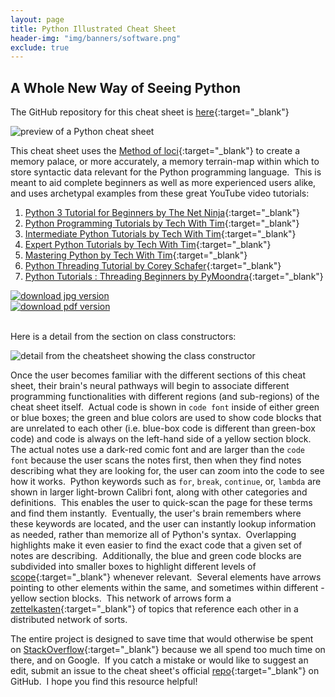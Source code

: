 ```yaml
---
layout: page
title: Python Illustrated Cheat Sheet
header-img: "img/banners/software.png"
exclude: true
---
```

<style>
  @media only screen and (max-width: 500px) {
    .desktop-buttons {
      display: none;
    }
  }
  @media only screen and (min-width: 500px) {
    .mobile-buttons {
      display: none;
    }
  }
</style>

## A Whole New Way of Seeing Python

The GitHub repository for this cheat sheet is [here](https://github.com/Richard-Burd/python-3-sandbox){:target="_blank"}

![preview of a Python cheat sheet](https://i.imgur.com/4pcJhhO.jpg)

This cheat sheet uses the [Method of loci](https://en.wikipedia.org/wiki/Method_of_loci){:target="_blank"}
to create a memory palace, or more accurately, a memory terrain-map within which to store syntactic data relevant for the Python programming language.&nbsp; This is meant to aid complete beginners as well as more experienced users alike, and uses archetypal examples from these great YouTube video tutorials:

 1. [Python 3 Tutorial for Beginners by The Net Ninja](https://www.youtube.com/playlist?list=PL4cUxeGkcC9idu6GZ8EU_5B6WpKTdYZbK){:target="_blank"}
 2. [Python Programming Tutorials by Tech With Tim](https://www.youtube.com/playlist?list=PLzMcBGfZo4-mFu00qxl0a67RhjjZj3jXm){:target="_blank"}
 3. [Intermediate Python Tutorials by Tech With Tim](https://www.youtube.com/playlist?list=PLzMcBGfZo4-nhWva-6OVh1yKWHBs4o_tv){:target="_blank"}
 4. [Expert Python Tutorials by Tech With Tim](https://www.youtube.com/playlist?list=PLzMcBGfZo4-kwmIcMDdXSuy_wSqtU-xDP){:target="_blank"}
 5. [Mastering Python by Tech With Tim](https://www.youtube.com/watch?v=p15xzjzR9j0){:target="_blank"}
 6. [Python Threading Tutorial by Corey Schafer](https://www.youtube.com/watch?v=IEEhzQoKtQU){:target="_blank"}
 7. [Python Tutorials : Threading Beginners by PyMoondra](https://www.youtube.com/watch?v=bnm5_GH04fM){:target="_blank"}

 <div class="download-link-buttons">
   <div class="desktop-buttons">
     <a href="https://drive.google.com/file/d/1l2QqzHdfAmrQxy3aPAzy6UsL8Ol36hHZ/view?usp=sharing" target="_blank">
       <img class="github-icon" src="https://i.imgur.com/rbdhrdU.jpg" alt="download jpg version">
     </a>
     <br>
     <a href="https://raw.githubusercontent.com/Richard-Burd/python-3-sandbox/master/Python%20Illustrated.pdf" target="_blank">
       <img class="youtube-icon" src="https://i.imgur.com/P46unTd.jpg" alt="download pdf version">
     </a>
   </div>
   <br>
   <div class="mobile-buttons">
     <a href="https://drive.google.com/file/d/1l2QqzHdfAmrQxy3aPAzy6UsL8Ol36hHZ/view?usp=sharing" target="_blank">
       <img class="github-icon" src="https://i.imgur.com/5HVhksJ.jpg" alt="download jpg version">
     </a>
     <br>
     <a href="https://raw.githubusercontent.com/Richard-Burd/python-3-sandbox/master/Python%20Illustrated.pdf" target="_blank">
       <img class="youtube-icon" src="https://i.imgur.com/XtqIdLU.jpg" alt="download pdf version">
     </a>
   </div>
 </div>

Here is a detail from the section on class constructors:&nbsp;

![detail from the cheatsheet showing the class constructor](https://i.imgur.com/XpX5IJ0.jpg)

Once the user becomes familiar with the different sections of this cheat sheet, their brain's neural pathways will begin to associate different programming functionalities with different regions (and sub-regions) of the cheat sheet itself.&nbsp;  Actual code is shown in `code font` inside of either green or blue boxes; the green and blue colors are used to show code blocks that are unrelated to each other (i.e. blue-box code is different than green-box code) and code is always on the left-hand side of a yellow section block.&nbsp;  The actual notes use a dark-red comic font and are larger than the `code font` because the user scans the notes first, then when they find notes describing what they are looking for, the user can zoom into the code to see how it works.&nbsp;  Python keywords such as `for`, `break`, `continue`, or, `lambda` are shown in larger light-brown Calibri font, along with other categories and definitions.&nbsp;  This enables the user to quick-scan the page for these terms and find them instantly.&nbsp;  Eventually, the user's brain remembers where these keywords are located, and the user can instantly lookup information as needed, rather than memorize all of Python's syntax.&nbsp;  Overlapping highlights make it even easier to find the exact code that a given set of notes are describing.&nbsp;  Additionally, the blue and green code blocks are subdivided into smaller boxes to highlight different levels of [scope](https://en.wikipedia.org/wiki/Scope_%28computer_science%29){:target="_blank"}
whenever relevant.&nbsp; Several elements have arrows pointing to other elements within the same, and sometimes within different - yellow section blocks.&nbsp;  This network of arrows form a [zettelkasten](https://en.wikipedia.org/wiki/Zettelkasten){:target="_blank"}
of topics that reference each other in a distributed network of sorts.&nbsp;

The entire project is designed to save time that would otherwise be spent on [StackOverflow](https://stackoverflow.com/users/11986684/richard-burd?tab=profile){:target="_blank"} because we all spend too much time on there, and on Google.&nbsp;  If you catch a mistake or would like to suggest an edit, submit an issue to the cheat sheet's official [repo](https://github.com/Richard-Burd/python-3-sandbox){:target="_blank"} on GitHub.&nbsp;  I hope you find this resource helpful!
